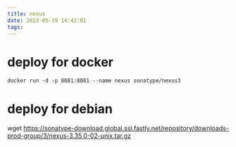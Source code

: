 ```yaml
---
title: nexus
date: 2023-05-19 14:42:01
tags:
---
```


# deploy for docker

```
docker run -d -p 8081:8081 --name nexus sonatype/nexus3
```

# deploy for debian

wget https://sonatype-download.global.ssl.fastly.net/repository/downloads-prod-group/3/nexus-3.35.0-02-unix.tar.gz

